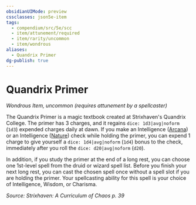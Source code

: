 ```yaml
---
obsidianUIMode: preview
cssclasses: json5e-item
tags:
  - compendium/src/5e/scc
  - item/attunement/required
  - item/rarity/uncommon
  - item/wondrous
aliases:
  - Quandrix Primer
dg-publish: true
---
```

# Quandrix Primer
*Wondrous Item, uncommon (requires attunement by a spellcaster)*  


The Quandrix Primer is a magic textbook created at Strixhaven's Quandrix College. The primer has 3 charges, and it regains `dice: 1d3|avg|noform` (`1d3`) expended charges daily at dawn. If you make an Intelligence ([Arcana](/3-Mechanics/CLI/rules/skills.md#Arcana)) or an Intelligence ([Nature](/3-Mechanics/CLI/rules/skills.md#Nature)) check while holding the primer, you can expend 1 charge to give yourself a `dice: 1d4|avg|noform` (`1d4`) bonus to the check, immediately after you roll the `dice: d20|avg|noform` (`d20`).

In addition, if you study the primer at the end of a long rest, you can choose one 1st-level spell from the druid or wizard spell list. Before you finish your next long rest, you can cast the chosen spell once without a spell slot if you are holding the primer. Your spellcasting ability for this spell is your choice of Intelligence, Wisdom, or Charisma.

*Source: Strixhaven: A Curriculum of Chaos p. 39*